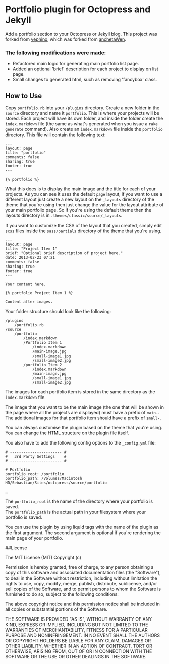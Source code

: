 # Portfolio plugin for Octopress and Jekyll

Add a portfolio section to your Octopress or Jekyll blog.
This project was forked from [vephinx](https://github.com/vephinx/Octopress-Portfolio-Plugin), which was forked from [anchetaWen](https://github.com/anchetaWern/portfolio-jekyll-plugin).


### The following modifications were made:

- Refactored main logic for generating main portfolio list page.
- Added an optional 'brief' description for each project to display on list page.
- Small changes to generated html, such as removing 'fancybox' class.

## How to Use

Copy `portfolio.rb` into your `/plugins` directory. 
Create a new folder in the `source` directory and name it `portfolio`.
This is where your projects will be stored. Each project will have its own folder, and inside the folder create the `index.markdown` file (the same as what's generated when you issue a `rake generate` command).
Also create an `index.markdown` file inside the `portfolio` directory. This file will contain the following text:

```
---
layout: page
title: "portfolio"
comments: false
sharing: true
footer: true
---

{% portfolio %}
```

What this does is to display the main image and the title for each of your projects. 
As you can see it uses the default `page` layout, if you want to use a different layout just create a new layout on the `_layouts` directory of the theme that you're using then just change the value for the layout attribute of your main portfolio page. 
So if you're using the default theme then the layouts directory is in `.themes/classic/source/_layouts`.

If you want to customize the CSS of the layout that you created, simply edit `scss` files inside the `sass/partials` directory
of the theme that you're using.

```
---
layout: page
title: "Project Item 1"
brief: "Optional brief description of project here."
date: 2013-02-23 07:21
comments: false
sharing: true
footer: true
---

Your content here.

{% portfolio Project Item 1 %}

Content after images.

```

Your folder structure should look like the following:

```
/plugins
	/portfolio.rb
/source
	/portfolio
		/index.markdown
		/Portfolio Item 1
			/index.markdown
			/main-image.jpg
			/small-image1.jpg
			/small-image2.jpg
		/portfolio Item 2
			/index.markdown
			/main-image.jpg
			/small-image1.jpg
			/small-image2.jpg		
```

The images for each portfolio item is stored in the same directory as the `index.markdown` file.

The image that you want to be the main image (the one that will be shown in the page where all the projects are displayed)
must have a prefix of `main-`. The additional images for that portfolio item should have a prefix of `small-`.


You can always customise the plugin based on the theme that you're using. You can change the HTML structure on the plugin file itself.

You also have to add the following config options to the `_config.yml` file:

```
# ----------------------- #
#   3rd Party Settings    #
# ----------------------- #

# Portfolio
portfolio_root: /portfolio
portfolio_path: /Volumes/Macintosh HD/Sebastian/Sites/octopress/source/portfolio

…
```

The `portfolio_root` is the name of the directory where your portfolio is saved.  
The `portfolio_path` is the actual path in your filesystem where your portfolio is saved.

You can use the plugin by using liquid tags with the name of the plugin as the first argument. The second argument is optional if you're rendering the main page of your portfolio. 

##License

The MIT License (MIT)
Copyright (c) <year> <copyright holders>
 
Permission is hereby granted, free of charge, to any person obtaining a copy of this software and associated documentation files (the "Software"), to deal in the Software without restriction, including without limitation the rights to use, copy, modify, merge, publish, distribute, sublicense, and/or sell copies of the Software, and to permit persons to whom the Software is furnished to do so, subject to the following conditions:
 
The above copyright notice and this permission notice shall be included in all copies or substantial portions of the Software.
 
THE SOFTWARE IS PROVIDED "AS IS", WITHOUT WARRANTY OF ANY KIND, EXPRESS OR IMPLIED, INCLUDING BUT NOT LIMITED TO THE WARRANTIES OF MERCHANTABILITY, FITNESS FOR A PARTICULAR PURPOSE AND NONINFRINGEMENT. IN NO EVENT SHALL THE AUTHORS OR COPYRIGHT HOLDERS BE LIABLE FOR ANY CLAIM, DAMAGES OR OTHER LIABILITY, WHETHER IN AN ACTION OF CONTRACT, TORT OR OTHERWISE, ARISING FROM, OUT OF OR IN CONNECTION WITH THE SOFTWARE OR THE USE OR OTHER DEALINGS IN THE SOFTWARE.
